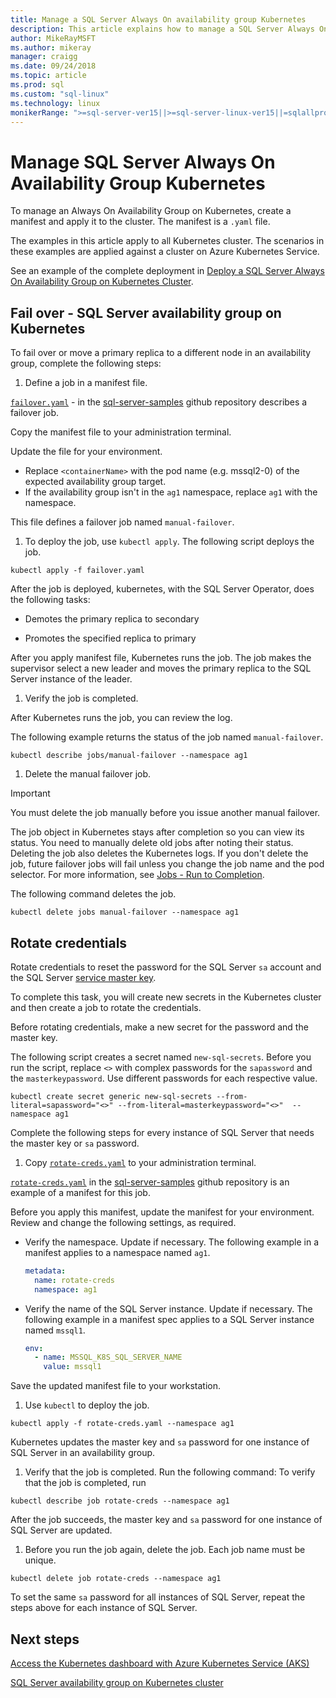 ```yaml
---
title: Manage a SQL Server Always On availability group Kubernetes
description: This article explains how to manage a SQL Server Always On Availability Group in Kubernetes.
author: MikeRayMSFT
ms.author: mikeray
manager: craigg
ms.date: 09/24/2018
ms.topic: article
ms.prod: sql
ms.custom: "sql-linux"
ms.technology: linux
monikerRange: ">=sql-server-ver15||>=sql-server-linux-ver15||=sqlallproducts-allversions"
---
```

# Manage SQL Server Always On Availability Group Kubernetes

To manage an Always On Availability Group on Kubernetes, create a manifest and apply it to the cluster. The manifest is a `.yaml` file.  

The examples in this article apply to all Kubernetes cluster. The scenarios in these examples are applied against a cluster on Azure Kubernetes Service.

See an example of the complete deployment in [Deploy a SQL Server Always On Availability Group on Kubernetes Cluster](sql-server-linux-kubernetes-deploy.md).

## Fail over - SQL Server availability group on Kubernetes

To fail over or move a primary replica to a different node in an availability group, complete the following steps:

1. Define a job in a manifest file.

  [`failover.yaml`](https://github.com/Microsoft/sql-server-samples/tree/master/samples/features/high%20availability/Kubernetes/sample-manifest-files/failover.yaml) - in the [sql-server-samples](https://github.com/Microsoft/sql-server-samples/tree/master/samples/features/high%20availability/Kubernetes/sample-manifest-files) github repository describes a failover job.

  Copy the manifest file to your administration terminal.

  Update the file for your environment.

  - Replace `<containerName>` with the pod name (e.g. mssql2-0) of the expected availability group target.
  - If the availability group isn't in the `ag1` namespace, replace `ag1` with the namespace.

  This file defines a failover job named `manual-failover`.

1. To deploy the job, use `kubectl apply`. The following script deploys the job.

  ```azurecli
  kubectl apply -f failover.yaml
  ```

  After the job is deployed, kubernetes, with the SQL Server Operator, does the following tasks:
  
  - Demotes the primary replica to secondary
  
  - Promotes the specified replica to primary
  
  After you apply manifest file, Kubernetes runs the job. The job makes the supervisor select a new leader and moves the primary replica to the SQL Server instance of the leader.

1. Verify the job is completed.
  
  After Kubernetes runs the job, you can review the log.
  
  The following example returns the status of the job named `manual-failover`.

  ```azurecli
  kubectl describe jobs/manual-failover --namespace ag1
  ```

1. Delete the manual failover job. 

  >[!IMPORTANT]
  >You must delete the job manually before you issue another manual failover.
  > 
  >The job object in Kubernetes stays after completion so you can view its status. You need to manually delete old jobs after noting their status. Deleting the job also deletes the Kubernetes logs. If you don't delete the job, future failover jobs will fail unless you change the job name and the pod selector. For more information, see [Jobs - Run to Completion](https://kubernetes.io/docs/concepts/workloads/controllers/jobs-run-to-completion/).

  The following command deletes the job.

  ```azurecli
  kubectl delete jobs manual-failover --namespace ag1
  ```

## Rotate credentials

Rotate credentials to reset the password for the SQL Server `sa` account and the SQL Server [service master key](../relational-databases/security/encryption/service-master-key.md). 

To complete this task, you will create new secrets in the Kubernetes cluster and then create a job to rotate the credentials.

Before rotating credentials, make a new secret for the password and the master key.

The following script creates a secret named `new-sql-secrets`. Before you run the script, replace `<>` with complex passwords for the `sapassword` and the `masterkeypassword`. Use different passwords for each respective value.

```azurecli
kubectl create secret generic new-sql-secrets --from-literal=sapassword="<>" --from-literal=masterkeypassword="<>"  --namespace ag1
```

Complete the following steps for every instance of SQL Server that needs the master key or `sa` password.

1. Copy [`rotate-creds.yaml`](https://github.com/Microsoft/sql-server-samples/blob/master/samples/features/high%20availability/Kubernetes/sample-manifest-files/rotate-creds.yaml) to your administration terminal.

  [`rotate-creds.yaml`](https://github.com/Microsoft/sql-server-samples/blob/master/samples/features/high%20availability/Kubernetes/sample-manifest-files/rotate-creds.yaml) in the [sql-server-samples](https://github.com/Microsoft/sql-server-samples/tree/master/samples/features/high%20availability/Kubernetes/sample-deployment-script/) github repository is an example of a manifest for this job.

  Before you apply this manifest, update the manifest for your environment. Review and change the following settings, as required.

  - Verify the namespace. Update if necessary. The following example in a manifest applies to a namespace named `ag1`.

    ```yaml
    metadata:
      name: rotate-creds
      namespace: ag1
    ```

  - Verify the name of the SQL Server instance. Update if necessary. The following example in a manifest spec applies to a SQL Server instance named `mssql1`.

    ```yaml
    env:
      - name: MSSQL_K8S_SQL_SERVER_NAME
        value: mssql1
    ```

  Save the updated manifest file to your workstation.

1. Use `kubectl` to deploy the job.

  ```azurecli
  kubectl apply -f rotate-creds.yaml --namespace ag1
  ```

  Kubernetes updates the master key and `sa` password for one instance of SQL Server in an availability group.

1. Verify that the job is completed. Run the following command: To verify that the job is completed, run 

  ```azcli
  kubectl describe job rotate-creds --namespace ag1
  ```

  After the job succeeds, the master key and `sa` password for one instance of SQL Server are updated.


1. Before you run the job again, delete the job. Each job name must be unique.

  ```azurecli
  kubectl delete job rotate-creds --namespace ag1
  ```

To set the same `sa` password for all instances of SQL Server, repeat the steps above for each instance of SQL Server.

## Next steps

[Access the Kubernetes dashboard with Azure Kubernetes Service (AKS)](https://docs.microsoft.com/azure/aks/kubernetes-dashboard)

[SQL Server availability group on Kubernetes cluster](sql-server-ag-kubernetes.md)

